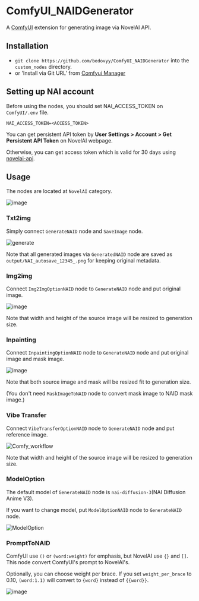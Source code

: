 # ComfyUI_NAIDGenerator
A [ComfyUI](https://github.com/comfyanonymous/ComfyUI) extension for generating image via NovelAI API.

## Installation
- `git clone https://github.com/bedovyy/ComfyUI_NAIDGenerator` into the `custom_nodes` directory.
- or 'Install via Git URL' from [Comfyui Manager](https://github.com/ltdrdata/ComfyUI-Manager)

## Setting up NAI account
Before using the nodes, you should set NAI_ACCESS_TOKEN on `ComfyUI/.env` file.
```
NAI_ACCESS_TOKEN=<ACCESS_TOKEN>
```

You can get persistent API token by **User Settings > Account > Get Persistent API Token** on NovelAI webpage.

Otherwise, you can get access token which is valid for 30 days using [novelai-api](https://github.com/Aedial/novelai-api).

## Usage
The nodes are located at `NovelAI` category.

![image](https://github.com/bedovyy/ComfyUI_NAIDGenerator/assets/137917911/8ab1ecc0-2ba8-4e38-8810-727e50a20923)

### Txt2img
Simply connect `GenerateNAID` node and `SaveImage` node.

![generate](https://github.com/bedovyy/ComfyUI_NAIDGenerator/assets/137917911/1328896d-7d4b-4d47-8ec2-d1c4e8e2561c)

Note that all generated images via `GeneratedNAID` node are saved as `output/NAI_autosave_12345_.png` for keeping original metadata.

### Img2img

Connect `Img2ImgOptionNAID` node to `GenerateNAID` node and put original image.

![image](https://github.com/bedovyy/ComfyUI_NAIDGenerator/assets/137917911/15ff8961-4f6b-4f23-86bf-34b86ace45c0)

Note that width and height of the source image will be resized to generation size.

### Inpainting

Connect `InpaintingOptionNAID` node to `GenerateNAID` node and put original image and mask image.

![image](https://github.com/bedovyy/ComfyUI_NAIDGenerator/assets/137917911/5ed1ad77-b90e-46be-8c37-9a5ee0935a3d)

Note that both source image and mask will be resized fit to generation size.

(You don't need `MaskImageToNAID` node to convert mask image to NAID mask image.)

### Vibe Transfer

Connect `VibeTransferOptionNAID` node to `GenerateNAID` node and put reference image.

![Comfy_workflow](https://github.com/bedovyy/ComfyUI_NAIDGenerator/assets/137917911/8c6c1c2e-f29d-42a1-b615-439155cb3164)

Note that width and height of the source image will be resized to generation size.

### ModelOption

The default model of `GenerateNAID` node is `nai-diffusion-3`(NAI Diffusion Anime V3).

If you want to change model, put `ModelOptionNAID` node to `GenerateNAID` node.

![ModelOption](https://github.com/bedovyy/ComfyUI_NAIDGenerator/assets/137917911/0b484edb-bcb5-428a-b2af-1372a9d7a34f)

### PromptToNAID

ComfyUI use `()` or `(word:weight)` for emphasis, but NovelAI use `{}` and `[]`. This node convert ComfyUI's prompt to NovelAI's.

Optionally, you can choose weight per brace. If you set `weight_per_brace` to 0.10, `(word:1.1)` will convert to `{word}` instead of `{{word}}`.

![image](https://github.com/bedovyy/ComfyUI_NAIDGenerator/assets/137917911/25c48350-7268-4d6f-81fe-9eb080fc6e5a)


